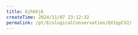 ```yaml
---
title: kjhkhjk
createTime: 2024/11/07 23:12:32
permalink: /pt/EcologicalConservation/QV1qyCV2/
---
```

